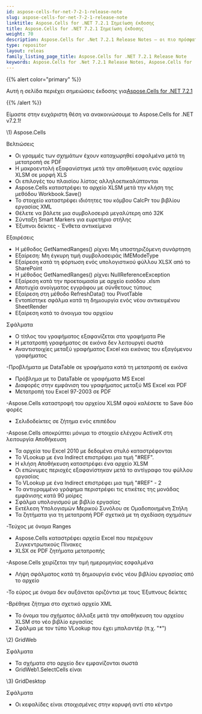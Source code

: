 ```yaml
---
id: aspose-cells-for-net-7-2-1-release-note
slug: aspose-cells-for-net-7-2-1-release-note
linktitle: Aspose.Cells for .NET 7.2.1 Σημείωση έκδοσης
title: Aspose.Cells for .NET 7.2.1 Σημείωση έκδοσης
weight: 70
description: Aspose.Cells for .Net 7.2.1 Release Notes – οι πιο πρόσφατες βελτιώσεις, νέες δυνατότητες και επιδιορθώσεις
type: repositor
layout: releas
family_listing_page_title: Aspose.Cells for .NET 7.2.1 Release Note
keywords: Aspose.Cells for .Net 7.2.1 Release Notes, Aspose.Cells for .Net 7.2.1 updates and fixe
---
```

{{% alert color="primary" %}} 

 Αυτή η σελίδα περιέχει σημειώσεις έκδοσης για[Aspose.Cells for .NET 7.2.1](https://releases.aspose.com/cells/net/new-releases/aspose.cells-for-.net-7.2.1/)

{{% /alert %}} 

 Είμαστε στην ευχάριστη θέση να ανακοινώσουμε το Aspose.Cells for .NET v7.2.1!



\1) Aspose.Cells 



 Βελτιώσεις

- Οι γραμμές των σχημάτων έχουν καταχωρηθεί εσφαλμένα μετά τη μετατροπή σε PDF
- Η μακροεντολή εξαφανίστηκε μετά την αποθήκευση ενός αρχείου XLSM σε μορφή XLS
- Οι επιλογές του πλαισίου λίστας αλληλοεπικαλύπτονται
- Aspose.Cells καταστρέφει το αρχείο XLSM μετά την κλήση της μεθόδου Workbook.Save()
- Το στοιχείο καταστρέφει ιδιότητες του κόμβου CalcPr του βιβλίου εργασίας XML
- Θέλετε να βάλετε μια συμβολοσειρά μεγαλύτερη από 32K
- Σύνταξη Smart Markers για ευρετήριο στήλης
- Έξυπνοι δείκτες - Ένθετα αντικείμενα



 Εξαιρέσεις

- Η μέθοδος GetNamedRanges() ρίχνει Μη υποστηριζόμενη συνάρτηση
- Εξαίρεση: Μη έγκυρη τιμή συμβολοσειράς IMEModeType
- Εξαίρεση κατά τη φόρτωση ενός υπολογιστικού φύλλου XLSX από το SharePoint
- Η μέθοδος GetNamedRanges() ρίχνει NullReferenceException
- Εξαίρεση κατά την προετοιμασία με αρχείο εισόδου .xlsm
- Αποτυχία ανοίγματος εγγράφου με σύνθετους τύπους
- Εξαίρεση στη μέθοδο RefreshData() του PivotTable
- Εντοπίστηκε σφάλμα κατά τη δημιουργία ενός νέου αντικειμένου SheetRender
- Εξαίρεση κατά το άνοιγμα του αρχείου



Σφάλματα

- Ο τίτλος του γραφήματος εξαφανίζεται στα γραφήματα Pie
- Η μετατροπή γραφήματος σε εικόνα δεν λειτουργεί σωστά
- Αναντιστοιχίες μεταξύ γραφήματος Excel και εικόνας του εξαγόμενου γραφήματος

 -Προβλήματα με DataTable σε γραφήματα κατά τη μετατροπή σε εικόνα

- Πρόβλημα με το DataTable σε γραφήματα MS Excel
- Διαφορές στην εμφάνιση του γραφήματος μεταξύ MS Excel και PDF
- Μετατροπή του Excel 97-2003 σε PDF

 -Aspose.Cells καταστροφή του αρχείου XLSM αφού καλέσετε το Save δύο φορές

- Σελιδοδείκτες σε ζήτημα ενός επιπέδου

 -Aspose.Cells αποκρύπτει μόνιμα το στοιχείο ελέγχου ActiveX στη λειτουργία Αποθήκευση

- Τα αρχεία του Excel 2010 με δεδομένα στυλό καταστρέφονται
- Το VLookup με ένα Indirect επιστρέφει μια τιμή "#REF".
- Η κλήση Αποθήκευση καταστρέφει ένα αρχείο XLSM
- Οι επώνυμες περιοχές εξαφανίστηκαν μετά το αντίγραφο του φύλλου εργασίας
- Το VLookup με ένα Indirect επιστρέφει μια τιμή "#REF" - 2
- Το αντιγραμμένο γράφημα περιστρέφει τις ετικέτες της μονάδας εμφάνισης κατά 90 μοίρες
- Σφάλμα υπολογισμού με βιβλίο εργασίας
- Εκτέλεση Υπολογισμών Μερικού Συνόλου σε Ομαδοποιημένη Στήλη
- Τα ζητήματα για τη μετατροπή PDF σχετικά με τη σχεδίαση σχημάτων

 -Τεύχος με όνομα Ranges

- Aspose.Cells καταστρέφει αρχεία Excel που περιέχουν Συγκεντρωτικούς Πίνακες
- XLSX σε PDF ζητήματα μετατροπής

 -Aspose.Cells χειρίζεται την τιμή ημερομηνίας εσφαλμένα

- Λήψη σφάλματος κατά τη δημιουργία ενός νέου βιβλίου εργασίας από το αρχείο

 -Το εύρος με όνομα δεν αυξάνεται οριζόντια με τους Έξυπνους δείκτες

 -Βρέθηκε ζήτημα στο σχετικό αρχείο XML

- Το όνομα του σχήματος άλλαξε μετά την αποθήκευση του αρχείου XLSM στο νέο βιβλίο εργασίας
- Σφάλμα με τον τύπο VLookup που έχει μπαλαντέρ (π.χ. "*")



 \2) GridWeb



Σφάλματα

- Τα σχήματα στο αρχείο δεν εμφανίζονται σωστά
- GridWeb1.SelectCells είναι



 \3) GridDesktop



Σφάλματα

- Οι κεφαλίδες είναι στοιχισμένες στην κορυφή αντί στο κέντρο


